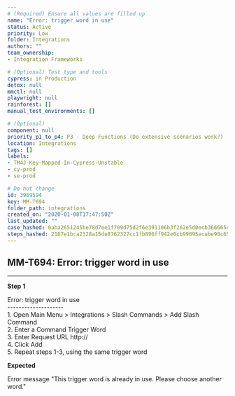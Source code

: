 ```yaml
---
# (Required) Ensure all values are filled up
name: "Error: trigger word in use"
status: Active
priority: Low
folder: Integrations
authors: ""
team_ownership: 
- Integration Frameworks

# (Optional) Test type and tools
cypress: in Production
detox: null
mmctl: null
playwright: null
rainforest: []
manual_test_environments: []

# (Optional)
component: null
priority_p1_to_p4: P3 - Deep Functions (Do extensive scenarios work?)
location: Integrations
tags: []
labels: 
- TM4J-Key-Mapped-In-Cypress-Unstable
- cy-prod
- se-prod

# Do not change
id: 3969594
key: MM-T694
folder_path: integrations
created_on: "2020-01-08T17:47:50Z"
last_updated: ""
case_hashed: 0aba2651245be78d7ee1f709d75d2f6e391106b3f262e5d0ecb366665cdd90009ef45f7b718706c8784ac9a3f3f1ca88
steps_hashed: 2187e1bca2328a15de8762327cc1fb896ff942e0cb99095ecabe98c65d83a2519130fa709347689ca6c85c89d9d76c26
---
```


## MM-T694: Error: trigger word in use

---

**Step 1**

Error: trigger word in use\
\--------------------\
1\. Open Main Menu > Integrations > Slash Commands > Add Slash Command\
2\. Enter a Command Trigger Word\
3\. Enter Request URL http\://\
4\. Click Add\
5\. Repeat steps 1-3, using the same trigger word

**Expected**

Error message "This trigger word is already in use. Please choose another word."
